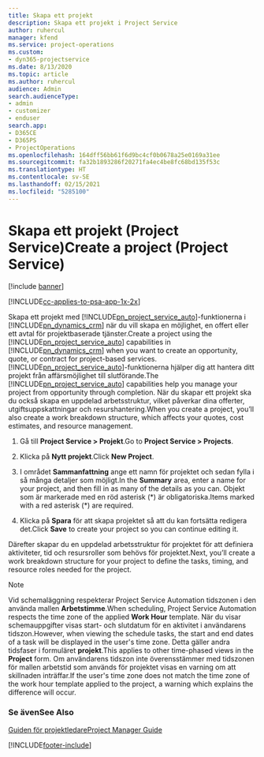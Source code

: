 ```yaml
---
title: Skapa ett projekt
description: Skapa ett projekt i Project Service
author: ruhercul
manager: kfend
ms.service: project-operations
ms.custom:
- dyn365-projectservice
ms.date: 8/13/2020
ms.topic: article
ms.author: ruhercul
audience: Admin
search.audienceType:
- admin
- customizer
- enduser
search.app:
- D365CE
- D365PS
- ProjectOperations
ms.openlocfilehash: 164dff56bb61f6d9bc4cf0b0678a25e0169a31ee
ms.sourcegitcommit: fa32b1893286f20271fa4ec4be8fc68bd135f53c
ms.translationtype: HT
ms.contentlocale: sv-SE
ms.lasthandoff: 02/15/2021
ms.locfileid: "5285100"
---
```

# <a name="create-a-project-project-service"></a><span data-ttu-id="f84ba-103">Skapa ett projekt (Project Service)</span><span class="sxs-lookup"><span data-stu-id="f84ba-103">Create a project (Project Service)</span></span>

[!include [banner](../includes/psa-now-project-operations.md)]

[!INCLUDE[cc-applies-to-psa-app-1x-2x](../includes/cc-applies-to-psa-app-1x-2x.md)]

<span data-ttu-id="f84ba-104">Skapa ett projekt med [!INCLUDE[pn_project_service_auto](../includes/pn-project-service-auto.md)]-funktionerna i [!INCLUDE[pn_dynamics_crm](../includes/pn-dynamics-crm.md)] när du vill skapa en möjlighet, en offert eller ett avtal för projektbaserade tjänster.</span><span class="sxs-lookup"><span data-stu-id="f84ba-104">Create a project using the [!INCLUDE[pn_project_service_auto](../includes/pn-project-service-auto.md)] capabilities in [!INCLUDE[pn_dynamics_crm](../includes/pn-dynamics-crm.md)] when you want to create an opportunity, quote, or contract for project-based services.</span></span> <span data-ttu-id="f84ba-105">[!INCLUDE[pn_project_service_auto](../includes/pn-project-service-auto.md)]-funktionerna hjälper dig att hantera ditt projekt från affärsmöjlighet till slutförande.</span><span class="sxs-lookup"><span data-stu-id="f84ba-105">The [!INCLUDE[pn_project_service_auto](../includes/pn-project-service-auto.md)] capabilities help you manage your project from opportunity through completion.</span></span> <span data-ttu-id="f84ba-106">När du skapar ett projekt ska du också skapa en uppdelad arbetsstruktur, vilket påverkar dina offerter, utgiftsuppskattningar och resurshantering.</span><span class="sxs-lookup"><span data-stu-id="f84ba-106">When you create a project, you’ll also create a work breakdown structure, which affects your quotes, cost estimates, and resource management.</span></span>  
  
1.  <span data-ttu-id="f84ba-107">Gå till **Project Service > Projekt**.</span><span class="sxs-lookup"><span data-stu-id="f84ba-107">Go to **Project Service > Projects**.</span></span>  
  
2.  <span data-ttu-id="f84ba-108">Klicka på **Nytt projekt**.</span><span class="sxs-lookup"><span data-stu-id="f84ba-108">Click **New Project**.</span></span>  
  
3.  <span data-ttu-id="f84ba-109">I området **Sammanfattning** ange ett namn för projektet och sedan fylla i så många detaljer som möjligt.</span><span class="sxs-lookup"><span data-stu-id="f84ba-109">In the **Summary** area, enter a name for your project, and then fill in as many of the details as you can.</span></span> <span data-ttu-id="f84ba-110">Objekt som är markerade med en röd asterisk (\*) är obligatoriska.</span><span class="sxs-lookup"><span data-stu-id="f84ba-110">Items marked with a red asterisk (\*) are required.</span></span>  
  
4.  <span data-ttu-id="f84ba-111">Klicka på **Spara** för att skapa projektet så att du kan fortsätta redigera det.</span><span class="sxs-lookup"><span data-stu-id="f84ba-111">Click **Save** to create your project so you can continue editing it.</span></span>  
  
<span data-ttu-id="f84ba-112">Därefter skapar du en uppdelad arbetsstruktur för projektet för att definiera aktiviteter, tid och resursroller som behövs för projektet.</span><span class="sxs-lookup"><span data-stu-id="f84ba-112">Next, you’ll create a work breakdown structure for your project to define the tasks, timing, and resource roles needed for the project.</span></span>  

> [!NOTE]
> <span data-ttu-id="f84ba-113">Vid schemaläggning respekterar Project Service Automation tidszonen i den använda mallen **Arbetstimme**.</span><span class="sxs-lookup"><span data-stu-id="f84ba-113">When scheduling, Project Service Automation respects the time zone of the applied **Work Hour** template.</span></span> <span data-ttu-id="f84ba-114">När du visar schemauppgifter visas start- och slutdatum för en aktivitet i användarens tidszon.</span><span class="sxs-lookup"><span data-stu-id="f84ba-114">However, when viewing the schedule tasks, the start and end dates of a task will be displayed in the user's time zone.</span></span> <span data-ttu-id="f84ba-115">Detta gäller andra tidsfaser i formuläret **projekt**.</span><span class="sxs-lookup"><span data-stu-id="f84ba-115">This applies to other time-phased views in the **Project** form.</span></span> <span data-ttu-id="f84ba-116">Om användarens tidszon inte överensstämmer med tidszonen för mallen arbetstid som används för projektet visas en varning om att skillnaden inträffar.</span><span class="sxs-lookup"><span data-stu-id="f84ba-116">If the user's time zone does not match the time zone of the work hour template applied to the project, a warning which explains the difference will occur.</span></span> 
  
### <a name="see-also"></a><span data-ttu-id="f84ba-117">Se även</span><span class="sxs-lookup"><span data-stu-id="f84ba-117">See Also</span></span>  
 [<span data-ttu-id="f84ba-118">Guiden för projektledare</span><span class="sxs-lookup"><span data-stu-id="f84ba-118">Project Manager Guide</span></span>](../psa/project-manager-guide.md)


[!INCLUDE[footer-include](../includes/footer-banner.md)]